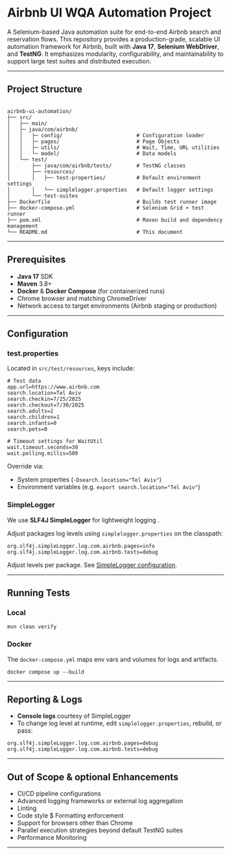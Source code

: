 # Airbnb UI WQA Automation Project

A Selenium-based Java automation suite for end-to-end Airbnb search and reservation flows.
This repository provides a production-grade, scalable UI automation framework for Airbnb, 
built with **Java 17**, **Selenium WebDriver**, and **TestNG**.
It emphasizes modularity, configurability, and maintainability 
to support large test suites and distributed execution.

___

## Project Structure

```

airbnb-ui-automation/
├── src/
│   ├── main/
│   ├─ java/com/airbnb/
│   │   ├─ config/                        # Configuration loader
│   │   ├─ pages/                         # Page Objects
│   │   ├─ utils/                         # Wait, Time, URL utilities
│   │   └─ model/                         # Data models
│   └── test/
│       ├── java/com/airbnb/tests/        # TestNG classes
│       ├── resources/
│       │   ├── test-properties/          # Default environment settings
│       │   └── simplelogger.properties   # Default logger settings
│       └── test-suites
├── Dockerfile                            # Builds test runner image
├── docker-compose.yml                    # Selenium Grid + test runner
├── pom.xml                               # Maven build and dependency management
└── README.md                             # This document

```
___

## Prerequisites

- **Java 17** SDK
- **Maven** 3.8+
- **Docker** & **Docker Compose** (for containerized runs)
- Chrome browser and matching ChromeDriver
- Network access to target environments (Airbnb staging or production)

___

## Configuration

### test.properties

Located in `src/test/resources`, keys include:

```properties
# Test data
app.url=https://www.airbnb.com
search.location=Tel Aviv
search.checkin=7/25/2025
search.checkout=7/30/2025
search.adults=2
search.children=1
search.infants=0
search.pets=0

# Timeout settings for WaitUtil
wait.timeout.seconds=30
wait.polling.millis=500
```

Override via:

- System properties (`-Dsearch.location="Tel Aviv"`)
- Environment variables (e.g. `export search.location="Tel Aviv"`)

### SimpleLogger

We use **SLF4J SimpleLogger** for lightweight logging .

Adjust packages log levels using `simplelogger.properties` on the classpath:

```
org.slf4j.simpleLogger.log.com.airbnb.pages=info
org.slf4j.simpleLogger.log.com.airbnb.tests=debug
```

Adjust levels per package. See [SimpleLogger configuration](https://www.slf4j.org/api/org/slf4j/simple/SimpleLogger.html).

___

## Running Tests

### Local

```
mvn clean verify
```

### Docker
The `docker-compose.yml` maps env vars and volumes for logs and artifacts.

```
docker compose up --build
```

___

## Reporting & Logs

- **Console logs** courtesy of SimpleLogger
- To change log level at runtime, edit `simplelogger.properties`, rebuild, or pass:

```
org.slf4j.simpleLogger.log.com.airbnb.pages=debug
org.slf4j.simpleLogger.log.com.airbnb.tests=debug
```

___

## Out of Scope & optional Enhancements

- CI/CD pipeline configurations
- Advanced logging frameworks or external log aggregation
- Linting
- Code style $ Formatting enforcement
- Support for browsers other than Chrome
- Parallel execution strategies beyond default TestNG suites
- Performance Monitoring

___